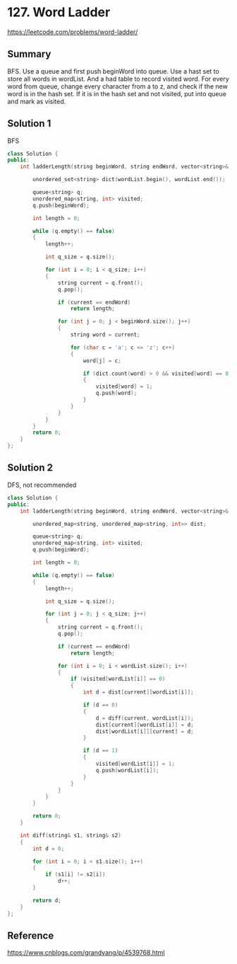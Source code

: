 # 127. Word Ladder

<https://leetcode.com/problems/word-ladder/>

## Summary

BFS. Use a queue and first push beginWord into queue. Use a hast set to store all words in wordList. And a had table to record visited word. For every word from queue, change every character from a to z, and check if the new word is in the hash set. If it is in the hash set and not visited, put into queue and mark as visited.

## Solution 1

BFS

```cpp
class Solution {
public:
    int ladderLength(string beginWord, string endWord, vector<string>& wordList) {

        unordered_set<string> dict(wordList.begin(), wordList.end());

        queue<string> q;
        unordered_map<string, int> visited;
        q.push(beginWord);

        int length = 0;

        while (q.empty() == false)
        {
            length++;

            int q_size = q.size();

            for (int i = 0; i < q_size; i++)
            {
                string current = q.front();
                q.pop();

                if (current == endWord)
                    return length;

                for (int j = 0; j < beginWord.size(); j++)
                {
                    string word = current;

                    for (char c = 'a'; c <= 'z'; c++)
                    {
                        word[j] = c;

                        if (dict.count(word) > 0 && visited[word] == 0)
                        {
                            visited[word] = 1;
                            q.push(word);
                        }
                    }
                }
            }
        }
        return 0;
    }
};
```

## Solution 2

DFS, not recommended

```cpp
class Solution {
public:
    int ladderLength(string beginWord, string endWord, vector<string>& wordList) {

        unordered_map<string, unordered_map<string, int>> dist;

        queue<string> q;
        unordered_map<string, int> visited;
        q.push(beginWord);

        int length = 0;

        while (q.empty() == false)
        {
            length++;

            int q_size = q.size();

            for (int j = 0; j < q_size; j++)
            {
                string current = q.front();
                q.pop();

                if (current == endWord)
                    return length;

                for (int i = 0; i < wordList.size(); i++)
                {
                    if (visited[wordList[i]] == 0)
                    {
                        int d = dist[current][wordList[i]];

                        if (d == 0)
                        {
                            d = diff(current, wordList[i]);
                            dist[current][wordList[i]] = d;
                            dist[wordList[i]][current] = d;
                        }

                        if (d == 1)
                        {
                            visited[wordList[i]] = 1;
                            q.push(wordList[i]);
                        }
                    }
                }
            }
        }

        return 0;
    }

    int diff(string& s1, string& s2)
    {
        int d = 0;

        for (int i = 0; i < s1.size(); i++)
        {
            if (s1[i] != s2[i])
                d++;
        }

        return d;
    }
};
```

## Reference

<https://www.cnblogs.com/grandyang/p/4539768.html>